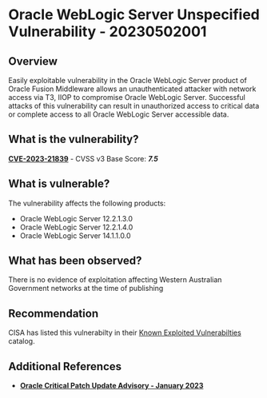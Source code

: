 # Oracle WebLogic Server Unspecified Vulnerability - 20230502001

## Overview

Easily exploitable vulnerability in the Oracle WebLogic Server product of Oracle Fusion Middleware allows an unauthenticated attacker with network access via T3, IIOP to compromise Oracle WebLogic Server. Successful attacks of this vulnerability can result in unauthorized access to critical data or complete access to all Oracle WebLogic Server accessible data.

## What is the vulnerability?

[**CVE-2023-21839**](https://nvd.nist.gov/vuln/detail/CVE-2023-21839) - CVSS v3 Base Score: ***7.5***

## What is vulnerable?

The vulnerability affects the following products:

- Oracle WebLogic Server 12.2.1.3.0
- Oracle WebLogic Server 12.2.1.4.0
- Oracle WebLogic Server 14.1.1.0.0

## What has been observed?

There is no evidence of exploitation affecting Western Australian Government networks at the time of publishing

## Recommendation

CISA has listed this vulnerabilty in their [Known Exploited Vulnerabilties](https://www.cisa.gov/known-exploited-vulnerabilities-catalog) catalog.

## Additional References

- [**Oracle Critical Patch Update Advisory - January 2023**](https://www.oracle.com/security-alerts/cpujan2023.html)
